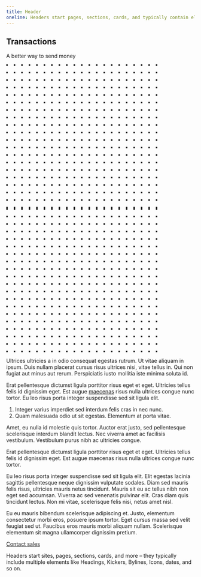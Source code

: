 ```yaml
---
title: Header
oneline: Headers start pages, sections, cards, and typically contain elements like headings, kickers, and bylines.
---
```


<lexicon-example>
  <div class="max-w-max lg:max-w-7xl mx-auto">
    <div class="relative z-10 mb-8 md:mb-2 md:px-6 bg-yellow-200">
      <div class="text-base max-w-prose lg:max-w-none">
        <h2 class="leading-6 text-indigo-600 font-semibold tracking-wide uppercase">Transactions</h2>
        <p class="mt-2 text-3xl leading-8 font-extrabold tracking-tight text-gray-900 sm:text-4xl">A better way to send money</p>
      </div>
    </div>
    <div class="relative">
      <svg class="hidden md:block absolute top-0 right-0 -mt-20 -mr-20" width="404" height="384" fill="none" viewBox="0 0 404 384" aria-hidden="true">
        <defs>
          <pattern id="95e8f2de-6d30-4b7e-8159-f791729db21b" x="0" y="0" width="20" height="20" patternUnits="userSpaceOnUse">
            <rect x="0" y="0" width="4" height="4" class="text-gray-200" fill="currentColor" />
          </pattern>
        </defs>
        <rect width="404" height="384" fill="url(#95e8f2de-6d30-4b7e-8159-f791729db21b)" />
      </svg>
      <svg class="hidden md:block absolute bottom-0 left-0 -mb-20 -ml-20" width="404" height="384" fill="none" viewBox="0 0 404 384" aria-hidden="true">
        <defs>
          <pattern id="7a00fe67-0343-4a3c-8e81-c145097a3ce0" x="0" y="0" width="20" height="20" patternUnits="userSpaceOnUse">
            <rect x="0" y="0" width="4" height="4" class="text-gray-200" fill="currentColor" />
          </pattern>
        </defs>
        <rect width="404" height="384" fill="url(#7a00fe67-0343-4a3c-8e81-c145097a3ce0)" />
      </svg>
      <div class="relative md:bg-white md:p-6">
        <div class="lg:grid lg:grid-cols-2 lg:gap-6">
          <div class="prose prose-indigo prose-lg text-gray-500 lg:max-w-none">
            <p>Ultrices ultricies a in odio consequat egestas rutrum. Ut vitae aliquam in ipsum. Duis nullam placerat cursus risus ultrices nisi, vitae tellus in. Qui non fugiat aut minus aut rerum. Perspiciatis iusto mollitia iste minima soluta id.</p>
            <p>Erat pellentesque dictumst ligula porttitor risus eget et eget. Ultricies tellus felis id dignissim eget. Est augue <a href="#">maecenas</a> risus nulla ultrices congue nunc tortor. Eu leo risus porta integer suspendisse sed sit ligula elit.</p>
            <ol>
              <li>Integer varius imperdiet sed interdum felis cras in nec nunc.</li>
              <li>Quam malesuada odio ut sit egestas. Elementum at porta vitae.</li>
            </ol>
            <p>Amet, eu nulla id molestie quis tortor. Auctor erat justo, sed pellentesque scelerisque interdum blandit lectus. Nec viverra amet ac facilisis vestibulum. Vestibulum purus nibh ac ultricies congue.</p>
          </div>
          <div class="mt-6 prose prose-indigo prose-lg text-gray-500 lg:mt-0">
            <p>Erat pellentesque dictumst ligula porttitor risus eget et eget. Ultricies tellus felis id dignissim eget. Est augue maecenas risus nulla ultrices congue nunc tortor.</p>
            <p>Eu leo risus porta integer suspendisse sed sit ligula elit. Elit egestas lacinia sagittis pellentesque neque dignissim vulputate sodales. Diam sed mauris felis risus, ultricies mauris netus tincidunt. Mauris sit eu ac tellus nibh non eget sed accumsan. Viverra ac sed venenatis pulvinar elit. Cras diam quis tincidunt lectus. Non mi vitae, scelerisque felis nisi, netus amet nisl.</p>
            <p>Eu eu mauris bibendum scelerisque adipiscing et. Justo, elementum consectetur morbi eros, posuere ipsum tortor. Eget cursus massa sed velit feugiat sed ut. Faucibus eros mauris morbi aliquam nullam. Scelerisque elementum sit magna ullamcorper dignissim pretium.</p>
          </div>
        </div>
        <div class="mt-8 inline-flex rounded-md shadow">
          <a href="#" class="flex items-center justify-center px-5 py-3 border border-transparent text-base font-medium rounded-md text-white bg-indigo-600 hover:bg-indigo-700">
            Contact sales
          </a>
        </div>
      </div>
    </div>
  </div>
</lexicon-example>

Headers start sites, pages, sections, cards, and more – they typically include multiple elements like Headings, Kickers, Bylines, Icons, dates, and so on.
